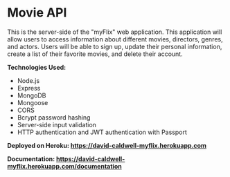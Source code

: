 # Movie API

This is the server-side of the "myFlix" web application. This application will allow users to access information about different movies, directors, genres, and actors. Users will be able to sign up, update their personal information, create a list of their favorite movies, and delete their account.

**Technologies Used:**
- Node.js
- Express
- MongoDB
- Mongoose
- CORS
- Bcrypt password hashing
- Server-side input validation
- HTTP authentication and JWT authentication with Passport

**Deployed on Heroku: https://david-caldwell-myflix.herokuapp.com**

**Documentation: https://david-caldwell-myflix.herokuapp.com/documentation**
